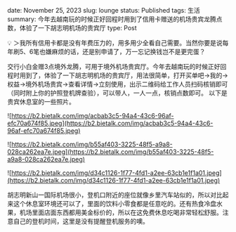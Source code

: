 date: November 25, 2023
slug: lounge
status: Published
tags: 生活
summary: 今年去越南玩的时候正好回程时用到了信用卡赠送的机场贵宾龙腾点数，体验了一下胡志明机场的贵宾厅
type: Post

<aside>
💡 ＞我所有信用卡都是没有年费压力的，用多用少全看自己需要。当然你要是说每年刷5、6笔也嫌麻烦的话，还是别申请了，万一忘记换钱岂不是更完蛋？

</aside>

交行小白金赠3点境外龙腾，可用于境外机场贵宾厅。今年去越南玩的时候正好回程时用到了，体验了一下胡志明机场的贵宾厅，用法很简单，打开买单吧→我的→权益→境外机场贵宾→查看详情→立刻使用，出示二维码给工作人员扫码核销即可（同时附上你的护照登机牌查验），可以带人，一人一点，核销点数即可。
以下是贵宾休息室的一些照片。

![https://b2.bietalk.com/img/acbab3c5-94a4-43c6-96af-efc70a674f85.jpeg](https://b2.bietalk.com/img/acbab3c5-94a4-43c6-96af-efc70a674f85.jpeg)

![https://b2.bietalk.com/img/b55af403-3225-48f5-a9a8-028ca262ea7e.jpeg](https://b2.bietalk.com/img/b55af403-3225-48f5-a9a8-028ca262ea7e.jpeg)

![https://b2.bietalk.com/img/d34c1126-1f77-4fd1-a2ee-63cb1e1f1a01.jpeg](https://b2.bietalk.com/img/d34c1126-1f77-4fd1-a2ee-63cb1e1f1a01.jpeg)

胡志明新山一国际机场很小，登机口附近的座位就像乡里汽车站似的，所以对比起来这个休息室环境还可以了，里面的饮料小零食都是任意吃的。还有热食冷盘水果，机场里面店面东西都用美金标价的，所以在这免费休息吃喝非常轻松舒服。注意自己的登机时间，这里是没有提醒登机服务的噢。